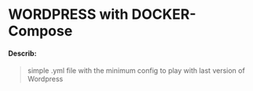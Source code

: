# WORDPRESS with DOCKER-Compose

#### Describ:

> simple .yml file with the minimum config to play with last version of Wordpress
